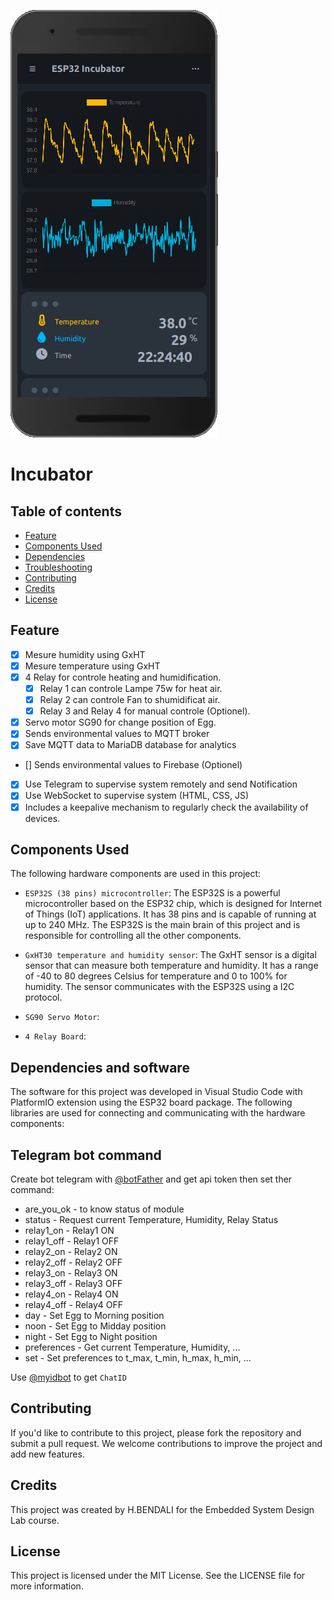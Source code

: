 ![incubator](incubator.png)
# Incubator

## Table of contents
- [Feature](#feature)  
- [Components Used](#components-used)  
- [Dependencies](#dependencies-and-software)  
- [Troubleshooting](#troubleshooting)  
- [Contributing](#contributing)  
- [Credits](#credits)  
- [License](#license)  

## Feature

- [x] Mesure humidity using GxHT
- [x] Mesure temperature using GxHT
- [x] 4 Relay for controle heating and humidification.
  - [x] Relay 1 can controle Lampe 75w for heat air.
  - [x] Relay 2 can controle Fan to shumidificat air.
  - [x] Relay 3 and Relay 4 for manual controle (Optionel).
- [x] Servo motor SG90 for change position of Egg.
- [x] Sends environmental values to MQTT broker
- [x] Save MQTT data to MariaDB database for analytics
- [] Sends environmental values to Firebase (Optionel)
- [x] Use Telegram to supervise system remotely and send Notification
- [x] Use WebSocket to supervise system (HTML, CSS, JS)
- [x] Includes a keepalive mechanism to regularly check the availability of devices.

## Components Used
The following hardware components are used in this project:  

- `ESP32S (38 pins) microcontroller`: The ESP32S is a powerful microcontroller based on the ESP32 chip, which is designed for Internet of Things (IoT) applications. It has 38 pins and is capable of running at up to 240 MHz. The ESP32S is the main brain of this project and is responsible for controlling all the other components.

- `GxHT30 temperature and humidity sensor`: The GxHT sensor is a digital sensor that can measure both temperature and humidity. It has a range of -40 to 80 degrees Celsius for temperature and 0 to 100% for humidity. The sensor communicates with the ESP32S using a I2C protocol.

- `SG90 Servo Motor`:

- `4 Relay Board`:

## Dependencies and software
The software for this project was developed in Visual Studio Code with PlatformIO extension using the ESP32 board package. The following libraries are used for connecting and communicating with the hardware components:  

## Telegram bot command
Create bot telegram with [@botFather](https://t.me/BotFather) and get api token then set ther command:  
- are_you_ok - to know status of module
- status - Request current Temperature, Humidity, Relay Status  
- relay1_on - Relay1 ON  
- relay1_off - Relay1 OFF  
- relay2_on - Relay2 ON  
- relay2_off - Relay2 OFF  
- relay3_on - Relay3 ON  
- relay3_off - Relay3 OFF  
- relay4_on - Relay4 ON  
- relay4_off - Relay4 OFF  
- day - Set Egg to Morning position  
- noon - Set Egg to Midday position  
- night - Set Egg to Night position  
- preferences - Get current Temperature, Humidity, ...  
- set - Set preferences to t_max, t_min, h_max, h_min, ...  

Use [@myidbot](https://t.me/myidbot) to get `ChatID` 

## Contributing
If you'd like to contribute to this project, please fork the repository and submit a pull request. We welcome contributions to improve the project and add new features.

## Credits
This project was created by H.BENDALI for the Embedded System Design Lab course.

## License
This project is licensed under the MIT License. See the LICENSE file for more information.